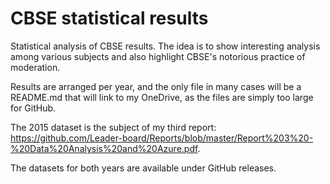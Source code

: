 # CBSE statistical results
Statistical analysis of CBSE results. The idea is to show interesting analysis among various subjects and also highlight CBSE's notorious practice of moderation.

Results are arranged per year, and the only file in many cases will be a README.md that will link to my OneDrive, as the files are simply too large for GitHub.

The 2015 dataset is the subject of my third report: https://github.com/Leader-board/Reports/blob/master/Report%203%20-%20Data%20Analysis%20and%20Azure.pdf.

The datasets for both years are available under GitHub releases. 
